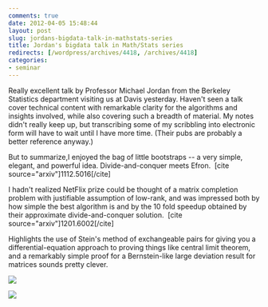 ```yaml
---
comments: true
date: 2012-04-05 15:48:44
layout: post
slug: jordans-bigdata-talk-in-mathstats-series
title: Jordan's bigdata talk in Math/Stats series
redirects: [/wordpress/archives/4418, /archives/4418]
categories:
- seminar
---
```


Really excellent talk by Professor Michael Jordan from the Berkeley Statistics department visiting us at Davis yesterday. Haven't seen a talk cover technical content with remarkable clarity for the algorithms and insights involved, while also covering such a breadth of material. My notes didn't really keep up, but transcribing some of my scribbling into electronic form will have to wait until I have more time. (Their pubs are probably a better reference anyway.)

But to summarize,I enjoyed the bag of little bootstraps -- a very simple, elegant, and powerful idea. Divide-and-conquer meets Efron.  [cite source="arxiv"]1112.5016[/cite]

I hadn't realized NetFlix prize could be thought of a matrix completion problem with justifiable assumption of low-rank, and was impressed both by how simple the best algorithm is and by the 10 fold speedup obtained by their approximate divide-and-conquer solution.  [cite source="arxiv"]1201.6002[/cite]

Highlights the use of Stein's method of exchangeable pairs for giving you a differential-equation approach to proving things like central limit theorem, and a remarkably simple proof for a Bernstein-like large deviation result for matrices sounds pretty clever.


![](https://lh6.googleusercontent.com/-INX5Pqn_LPw/T34eAsH6XeI/AAAAAAAAB0M/Xp7DTbdAKb8/s735/2012-04-05_15-34-20_96.jpg)



![](https://lh5.googleusercontent.com/-HX9kM569FqA/T34eF0w3NFI/AAAAAAAAB0Q/4_ecUh-wXWM/s736/2012-04-05_15-34-37_214.jpg)

